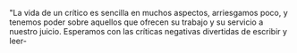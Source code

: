 "La vida de un crítico es sencilla en muchos aspectos, arriesgamos
poco, y tenemos poder sobre aquellos que ofrecen su trabajo y su
servicio a nuestro juicio. Esperamos con las críticas negativas
divertidas de escribir y leer-